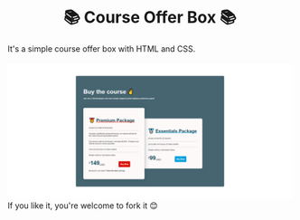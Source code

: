 <h1 align="center">📚 Course Offer Box 📚</h1> 
It's a simple course offer box with HTML and CSS.
<br>
<br>
<img src="course_offer_box.png"/>
<br>
If you like it, you're welcome to fork it 😊
